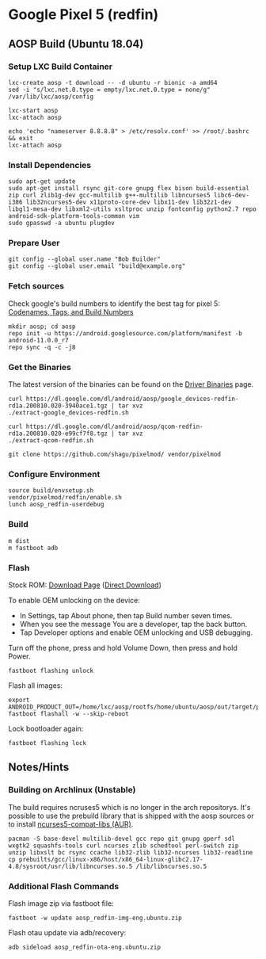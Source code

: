 # Google Pixel 5 (redfin)

## AOSP Build (Ubuntu 18.04)

### Setup LXC Build Container

    lxc-create aosp -t download -- -d ubuntu -r bionic -a amd64
    sed -i "s/lxc.net.0.type = empty/lxc.net.0.type = none/g" /var/lib/lxc/aosp/config

    lxc-start aosp
    lxc-attach aosp

    echo 'echo "nameserver 8.8.8.8" > /etc/resolv.conf' >> /root/.bashrc && exit
    lxc-attach aosp

### Install Dependencies

    sudo apt-get update
    sudo apt-get install rsync git-core gnupg flex bison build-essential zip curl zlib1g-dev gcc-multilib g++-multilib libncurses5 libc6-dev-i386 lib32ncurses5-dev x11proto-core-dev libx11-dev lib32z1-dev libgl1-mesa-dev libxml2-utils xsltproc unzip fontconfig python2.7 repo android-sdk-platform-tools-common vim
    sudo gpasswd -a ubuntu plugdev

### Prepare User

    git config --global user.name "Bob Builder"
    git config --global user.email "build@example.org"

### Fetch sources

Check google's build numbers to identify the best tag for pixel 5: [Codenames, Tags, and Build Numbers](https://source.android.com/setup/start/build-numbers)

    mkdir aosp; cd aosp
    repo init -u https://android.googlesource.com/platform/manifest -b android-11.0.0_r7
    repo sync -q -c -j8

### Get the Binaries

The latest version of the binaries can be found on the [Driver Binaries](https://developers.google.com/android/drivers) page.

    curl https://dl.google.com/dl/android/aosp/google_devices-redfin-rd1a.200810.020-3940ace1.tgz | tar xvz
    ./extract-google_devices-redfin.sh

    curl https://dl.google.com/dl/android/aosp/qcom-redfin-rd1a.200810.020-e99cf7f8.tgz | tar xvz
    ./extract-qcom-redfin.sh

    git clone https://github.com/shagu/pixelmod/ vendor/pixelmod


### Configure Environment

    source build/envsetup.sh
    vendor/pixelmod/redfin/enable.sh
    lunch aosp_redfin-userdebug

### Build

    m dist
    m fastboot adb

### Flash

Stock ROM: [Download Page](https://developers.google.com/android/images) ([Direct Download](https://dl.google.com/dl/android/aosp/redfin-rd1a.200810.020-factory-c3ea1715.zip))

To enable OEM unlocking on the device:
  - In Settings, tap About phone, then tap Build number seven times.
  - When you see the message You are a developer, tap the back button.
  - Tap Developer options and enable OEM unlocking and USB debugging.

Turn off the phone, press and hold Volume Down, then press and hold Power.

    fastboot flashing unlock

Flash all images:

    export ANDROID_PRODUCT_OUT=/home/lxc/aosp/rootfs/home/ubuntu/aosp/out/target/product/redfin
    fastboot flashall -w --skip-reboot

Lock bootloader again:

    fastboot flashing lock

## Notes/Hints

### Building on Archlinux (Unstable)

The build requires ncruses5 which is no longer in the arch repositorys. It's possible to use the prebuild library that
is shipped with the aosp sources or to install [ncurses5-compat-libs (AUR)](https://aur.archlinux.org/packages/ncurses5-compat-libs/).

    pacman -S base-devel multilib-devel gcc repo git gnupg gperf sdl wxgtk2 squashfs-tools curl ncurses zlib schedtool perl-switch zip unzip libxslt bc rsync ccache lib32-zlib lib32-ncurses lib32-readline
    cp prebuilts/gcc/linux-x86/host/x86_64-linux-glibc2.17-4.8/sysroot/usr/lib/libncurses.so.5 /lib/libncurses.so.5

### Additional Flash Commands
Flash image zip via fastboot file:

    fastboot -w update aosp_redfin-img-eng.ubuntu.zip

Flash otau update via adb/recovery:

    adb sideload aosp_redfin-ota-eng.ubuntu.zip
